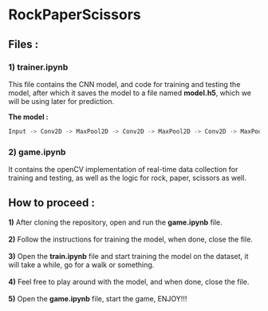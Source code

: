 # RockPaperScissors

## Files :

### **1)** **trainer.ipynb**
This file contains the CNN model, and code for training and testing the model, after which it saves the model to a file named __model.h5__, which we will be using later for prediction.

**The model :**
````python
Input -> Conv2D -> MaxPool2D -> Conv2D -> MaxPool2D -> Conv2D -> MaxPool2D -> Flatten -> Dense -> Dropout -> Dense(Output layer)
````


### **2)** **game.ipynb**
It contains the openCV implementation of real-time data collection for training and testing, as well as the logic for rock, paper, scissors as well. 

## How to proceed :
**1)** After cloning the repository, open and run the __game.ipynb__ file.<br><br>
**2)** Follow the instructions for training the model, when done, close the file.<br><br>
**3)** Open the __train.ipynb__ file and start training the model on the dataset, it will take a while, go for a walk or something.<br><br>
**4)** Feel free to play around with the model, and when done, close the file.<br><br>
**5)** Open the __game.ipynb__ file, start the game, ENJOY!!!
